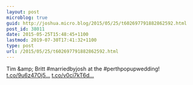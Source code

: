 ```yaml
---
layout: post
microblog: true
guid: http://joshua.micro.blog/2015/05/25/t602697791882862592.html
post_id: 38011
date: 2015-05-25T15:48:45+1100
lastmod: 2019-07-30T17:41:32+1100
type: post
url: /2015/05/25/t602697791882862592.html
---
```

Tim &amp;amp; Britt #marriedbyjosh at the #perthpopupwedding! [t.co/9u6z47Oj5...](http://t.co/9u6z47Oj5L) [t.co/v0ci7kT6d...](http://t.co/v0ci7kT6dZ)
